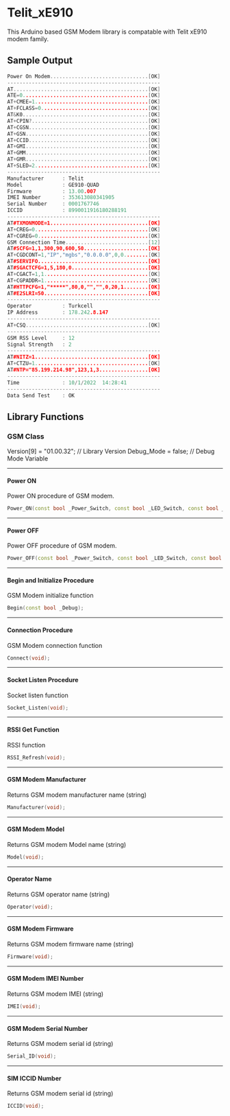 # Telit_xE910

This Arduino based GSM Modem library is compatable with Telit xE910 modem family. 

## Sample Output

```C++
Power On Modem................................[OK]
--------------------------------------------------
AT............................................[OK]
ATE=0.........................................[OK]
AT+CMEE=1.....................................[OK]
AT+FCLASS=0...................................[OK]
AT&K0.........................................[OK]
AT+CPIN?......................................[OK]
AT+CGSN.......................................[OK]
AT+GSN........................................[OK]
AT+CCID.......................................[OK]
AT+GMI........................................[OK]
AT+GMM........................................[OK]
AT+GMR........................................[OK]
AT+SLED=2.....................................[OK]
--------------------------------------------------
Manufacturer      : Telit
Model             : GE910-QUAD
Firmware          : 13.00.007
IMEI Number       : 353613080341905
Serial Number     : 0001767746
ICCID             : 8990011916180288191
--------------------------------------------------
AT#TXMONMODE=1................................[OK]
AT+CREG=0.....................................[OK]
AT+CGREG=0....................................[OK]
GSM Connection Time...........................[12]
AT#SCFG=1,1,300,90,600,50.....................[OK]
AT+CGDCONT=1,"IP","mgbs","0.0.0.0",0,0........[OK]
AT#SERVIFO....................................[OK]
AT#SGACTCFG=1,5,180,0.........................[OK]
AT+CGACT=1,1..................................[OK]
AT+CGPADDR=1..................................[OK]
AT#HTTPCFG=1,"*****",80,0,"","",0,20,1........[OK]
AT#E2SLRI=50..................................[OK]
--------------------------------------------------
Operator          : Turkcell
IP Address        : 178.242.8.147
--------------------------------------------------
AT+CSQ........................................[OK]
--------------------------------------------------
GSM RSS Level     : 12
Signal Strength   : 2
--------------------------------------------------
AT#NITZ=1.....................................[OK]
AT+CTZU=1.....................................[OK]
AT#NTP="85.199.214.98",123,1,3................[OK]
--------------------------------------------------
Time              : 10/1/2022  14:28:41
--------------------------------------------------
Data Send Test    : OK
```


## Library Functions

### GSM Class

Version[9] 					= "01.00.32";		// Library Version
Debug_Mode					= false;			// Debug Mode Variable

***

#### Power ON

Power ON procedure of GSM modem.

```C++
Power_ON(const bool _Power_Switch, const bool _LED_Switch, const bool _Communication_Switch);
```

***

#### Power OFF

Power OFF procedure of GSM modem.

```C++
Power_OFF(const bool _Power_Switch, const bool _LED_Switch, const bool _Communication_Switch, const bool _Clear_Variables);
```

***

#### Begin and Initialize Procedure

GSM Modem initialize function

```C++
Begin(const bool _Debug);
```

***

#### Connection Procedure

GSM Modem connection function

```C++
Connect(void);
```

***

#### Socket Listen Procedure

Socket listen function

```C++
Socket_Listen(void);
```

***

#### RSSI Get Function

RSSI function

```C++
RSSI_Refresh(void);
```

***

#### GSM Modem Manufacturer

Returns GSM modem manufacturer name (string)

```C++
Manufacturer(void);
```

***

#### GSM Modem Model

Returns GSM modem Model name (string)

```C++
Model(void);
```

***

#### Operator Name

Returns GSM operator name (string)

```C++
Operator(void);
```

***

#### GSM Modem Firmware

Returns GSM modem firmware name (string)

```C++
Firmware(void);
```

***

#### GSM Modem IMEI Number

Returns GSM modem IMEI (string)

```C++
IMEI(void);
```

***

#### GSM Modem Serial Number

Returns GSM modem serial id (string)

```C++
Serial_ID(void);
```

***

#### SIM ICCID Number

Returns GSM modem serial id (string)

```C++
ICCID(void);
```

